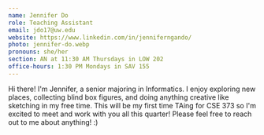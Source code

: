 ```yaml
---
name: Jennifer Do
role: Teaching Assistant
email: jdo17@uw.edu
website: https://www.linkedin.com/in/jenniferngando/
photo: jennifer-do.webp
pronouns: she/her
section: AN at 11:30 AM Thursdays in LOW 202
office-hours: 1:30 PM Mondays in SAV 155
---
```


Hi there! I'm Jennifer, a senior majoring in Informatics. I enjoy exploring new places, collecting blind box figures, and doing anything creative like sketching in my free time. This will be my first time TAing for CSE 373 so I'm excited to meet and work with you all this quarter! Please feel free to reach out to me about anything! :)
